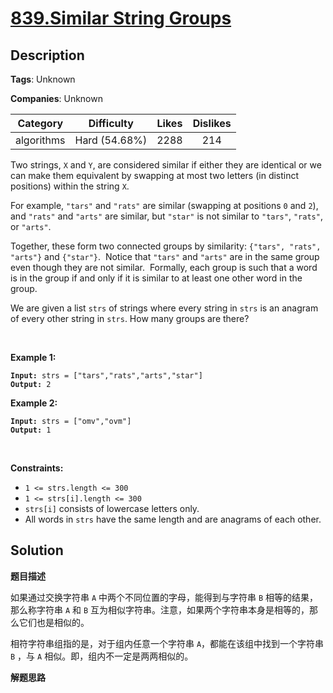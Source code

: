 # [839.Similar String Groups](https://leetcode.com/problems/similar-string-groups/description/)

## Description

**Tags**: Unknown

**Companies**: Unknown

|  Category  |  Difficulty   | Likes | Dislikes |
| :--------: | :-----------: | :---: | :------: |
| algorithms | Hard (54.68%) | 2288  |   214    |

<p>Two strings, <code>X</code> and <code>Y</code>, are considered similar if either they are identical or we can make them equivalent by swapping at most two letters (in distinct positions) within the string <code>X</code>.</p>
<p>For example, <code>&quot;tars&quot;</code>&nbsp;and <code>&quot;rats&quot;</code>&nbsp;are similar (swapping at positions <code>0</code> and <code>2</code>), and <code>&quot;rats&quot;</code> and <code>&quot;arts&quot;</code> are similar, but <code>&quot;star&quot;</code> is not similar to <code>&quot;tars&quot;</code>, <code>&quot;rats&quot;</code>, or <code>&quot;arts&quot;</code>.</p>
<p>Together, these form two connected groups by similarity: <code>{&quot;tars&quot;, &quot;rats&quot;, &quot;arts&quot;}</code> and <code>{&quot;star&quot;}</code>.&nbsp; Notice that <code>&quot;tars&quot;</code> and <code>&quot;arts&quot;</code> are in the same group even though they are not similar.&nbsp; Formally, each group is such that a word is in the group if and only if it is similar to at least one other word in the group.</p>
<p>We are given a list <code>strs</code> of strings where every string in <code>strs</code> is an anagram of every other string in <code>strs</code>. How many groups are there?</p>
<p>&nbsp;</p>
<p><strong class="example">Example 1:</strong></p>
<pre><code><strong>Input:</strong> strs = [&quot;tars&quot;,&quot;rats&quot;,&quot;arts&quot;,&quot;star&quot;]
<strong>Output:</strong> 2</code></pre>
<p><strong class="example">Example 2:</strong></p>
<pre><code><strong>Input:</strong> strs = [&quot;omv&quot;,&quot;ovm&quot;]
<strong>Output:</strong> 1</code></pre>
<p>&nbsp;</p>
<p><strong>Constraints:</strong></p>
<ul>
  <li><code>1 &lt;= strs.length &lt;= 300</code></li>
  <li><code>1 &lt;= strs[i].length &lt;= 300</code></li>
  <li><code>strs[i]</code> consists of lowercase letters only.</li>
  <li>All words in <code>strs</code> have the same length and are anagrams of each other.</li>
</ul>

## Solution

**题目描述**

如果通过交换字符串 `A` 中两个不同位置的字母，能得到与字符串 `B` 相等的结果，那么称字符串 `A` 和 `B` 互为相似字符串。注意，如果两个字符串本身是相等的，那么它们也是相似的。

相符字符串组指的是，对于组内任意一个字符串 `A`，都能在该组中找到一个字符串 `B` ，与 `A` 相似。即，组内不一定是两两相似的。

**解题思路**
